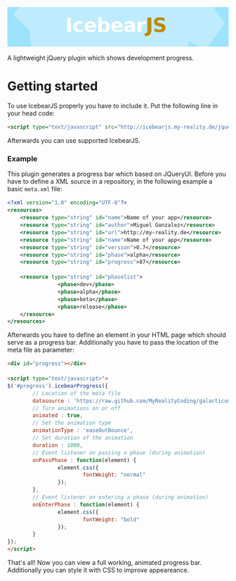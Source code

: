 ![icebearJS](icebearjs-head.png)

A lightweight jQuery plugin which shows development progress.

Getting started
===

To use IcebearJS properly you have to include it. Put the following line in your head code:

```html
<script type="text/javascript" src="http://icebearjs.my-reality.de/jquery.icebearjs.min.js"></script>
```

Afterwards you can use supported IcebearJS.

### Example

This plugin generates a progress bar which based on JQueryUI. Before you have to define a XML source in a repository, in the following example a basic ```meta.xml``` file:

```xml
<?xml version="1.0" encoding="UTF-8"?>
<resources>
	<resource type="string" id="name">Name of your app</resource>
	<resource type="string" id="author">Miguel Gonzalez</resource>
	<resource type="string" id="url">http://my-reality.de</resource>
	<resource type="string" id="name">Name of your app</resource>
	<resource type="string" id="version">0.7</resource>
	<resource type="string" id="phase">alpha</resource>
	<resource type="string" id="progress">87</resource>
	
	<resource type="string" id="phaselist">
                <phase>dev</phase>
                <phase>alpha</phase>
                <phase>beta</phase>
                <phase>release</phase>
    </resource>
</resources>
```

Afterwards you have to define an element in your HTML page which should serve as a progress bar. Additionally you have to pass the location of the meta file as parameter:

```html
<div id="progress"></div>

<script type="text/javascript>">
$('#progress').icebearProgress({
        // Location of the meta file
        datasource : 'https://raw.github.com/MyRealityCoding/galacticum/master/res/xml/meta.xml',
        // Turn animations on or off
        animated : true,
        // Set the animation type
        animationType : 'easeOutBounce',
        // Set duration of the animation
        duration : 1000,
        // Event listener on passing a phase (during animation)
        onPassPhase : function(element) {
                element.css({
                        fontWeight: "normal"
                });
        },
        // Event listener on entering a phase (during animation)
        onEnterPhase : function(element) {
                element.css({
                        fontWeight: "bold"
                });
        }
});
</script>
```

That's all! Now you can view a full working, animated progress bar. Additionally you can style it with CSS to improve appeareance.
